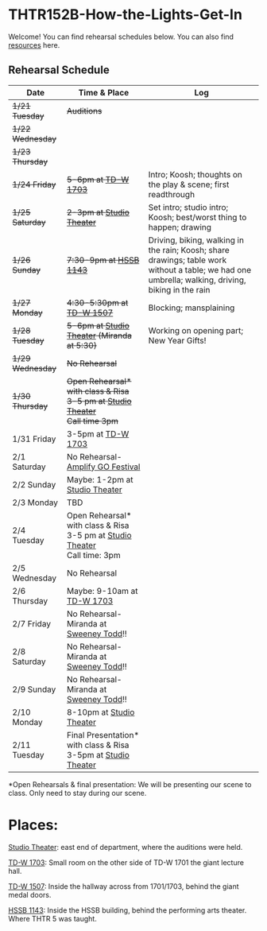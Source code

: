 # THTR152B-How-the-Lights-Get-In

Welcome! You can find rehearsal schedules below. You can also find [resources](Resources/Resources.md) here.


## Rehearsal Schedule

| Date           | Time & Place  |     Log         |
|----------------|---------------|-----------------|
|~~1/21 Tuesday~~|~~Auditions~~  |                 |
|~~1/22 Wednesday~~|             |                 |
|~~1/23 Thursday~~|              |                 |
|~~1/24 Friday~~ |~~5-6pm at [TD-W 1703][TD-W 1703]~~| Intro; Koosh; thoughts on the play & scene; first readthrough |       
|~~1/25 Saturday~~|~~2-3pm at [Studio Theater][Studio Theater]~~| Set intro; studio intro; Koosh; best/worst thing to happen; drawing |
|~~1/26 Sunday~~|~~7:30-9pm at [HSSB 1143][HSSB 1143]~~| Driving, biking, walking in the rain; Koosh; share drawings; table work without a table; we had one umbrella; walking, driving, biking in the rain |
|~~1/27 Monday~~|~~4:30-5:30pm at [TD-W 1507][TD-W 1507]~~| Blocking; mansplaining |
|~~1/28 Tuesday~~|~~5-6pm at [Studio Theater][Studio Theater] (Miranda at 5:30)~~| Working on opening part; New Year Gifts! |
|~~1/29 Wednesday~~|~~No Rehearsal~~| |
|~~1/30 Thursday~~|~~Open Rehearsal* with class & Risa 3-5 pm at [Studio Theater][Studio Theater] <br> Call time 3pm~~|  |
| 1/31 Friday    | 3-5pm at [TD-W 1703][TD-W 1703] | |
| 2/1 Saturday   | No Rehearsal-[Amplify GO Festival][Amplify Go Festival] |
| 2/2 Sunday     | Maybe: 1-2pm at [Studio Theater][Studio Theater] | |
| 2/3 Monday     | TBD | |
| 2/4 Tuesday    | Open Rehearsal* with class & Risa 3-5 pm at [Studio Theater][Studio Theater] <br> Call time: 3pm| |
| 2/5 Wednesday  | No Rehearsal | |
| 2/6 Thursday   | Maybe: 9-10am at [TD-W 1703][TD-W 1703] | |
| 2/7 Friday     | No Rehearsal-Miranda at [Sweeney Todd][Sweeney Todd]!! | |
| 2/8 Saturday   | No Rehearsal-Miranda at [Sweeney Todd][Sweeney Todd]!! | |
| 2/9 Sunday     | No Rehearsal-Miranda at [Sweeney Todd][Sweeney Todd]!! | |
| 2/10 Monday    | 8-10pm at [Studio Theater][Studio Theater] | |
| 2/11 Tuesday   | Final Presentation* with class & Risa 3-5pm at [Studio Theater][Studio Theater]| |


*Open Rehearsals & final presentation: We will be presenting our scene to class. Only need to stay during our scene.


# Places:
[Studio Theater][Studio Theater]: east end of department, where the auditions were held.

[TD-W 1703][TD-W 1703]: Small room on the other side of TD-W 1701 the giant lecture hall.

[TD-W 1507][TD-W 1507]: Inside the hallway across from 1701/1703, behind the giant medal doors.

[HSSB 1143][HSSB 1143]: Inside the HSSB building, behind the performing arts theater. Where THTR 5 was taught.

[Studio Theater]: https://maps.app.goo.gl/9ysWA1NwAuz8w3iJ6
[TD-W 1703]: https://www.google.com/maps/place/34%C2%B024'46.3%22N+119%C2%B051'05.2%22W/@34.4127426,-119.8515302,57m/data=!3m1!1e3!4m4!3m3!8m2!3d34.412853!4d-119.851437?entry=ttu&g_ep=EgoyMDI1MDEyMC4wIKXMDSoASAFQAw%3D%3D
[TD-W 1507]: https://www.google.com/maps/place/34%C2%B024'44.9%22N+119%C2%B051'06.3%22W/@34.4123736,-119.8517677,81m/data=!3m1!1e3!4m4!3m3!8m2!3d34.412467!4d-119.851762?entry=ttu&g_ep=EgoyMDI1MDEyMC4wIKXMDSoASAFQAw%3D%3D
[HSSB 1143]: https://maps.app.goo.gl/chgVj2j5VaCt3Pwy8
[Sweeney Todd]: https://www.instagram.com/p/DE_BbOey8Ld/?utm_source=ig_web_copy_link&igsh=MzRlODBiNWFlZA==
[Amplify Go Festival]: https://www.instagram.com/p/DFN6BAES21s/?utm_source=ig_web_copy_link&igsh=MzRlODBiNWFlZA==

